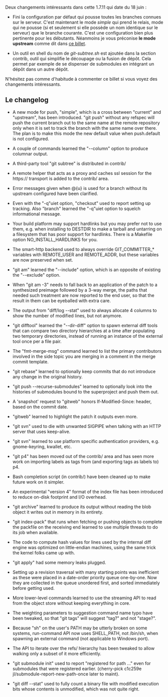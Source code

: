 <!-- 
.. link: 
.. description: 
.. tags: git, release
.. date: 2012/07/01 02:52:00
.. title: Git 1.7.11 publiée
.. slug: git-1.7.11-publiee
-->

Deux changements intéressants dans cette 1.7.11 qui date du 18 juin :

* Fini la configuration par défaut qui pousse toutes les branches connues
  sur le serveur. C'est maintenant le mode *simple* qui prend le relais,
  mode qui ne pousse (si et seulement si elle possède un nom identique sur le
  serveur) que le branche courante. C'est une configuration bien plus
  pertinente pour les débutants. Néanmoins je vous préconise **le mode
  upstream** comme dit dans
  [ce billet](http://gitfr.net/blog/2011/12/11/comportement-par-defaut-du-git-push/).

* Un outil en shell du nom de *git-subtree.sh* est ajoutée dans la section
  contrib, outil qui simplifie le découpage ou la fusion de dépôt. Cela
  permet par exemple de se dispenser de submodules en intégrant un dépôt
  dans un autre dépôt.

N'hésitez pas comme d'habitude à commenter ce billet si vous voyez des 
changements intéressants.

Le changelog
------------

 * A new mode for push, "simple", which is a cross between "current"
  and "upstream", has been introduced. "git push" without any refspec
  will push the current branch out to the same name at the remote
  repository only when it is set to track the branch with the same
  name over there.  The plan is to make this mode the new default
  value when push.default is not configured.

 * A couple of commands learned the "--column" option to produce
  columnar output.

 * A third-party tool "git subtree" is distributed in contrib/

 * A remote helper that acts as a proxy and caches ssl session for the
  https:// transport is added to the contrib/ area.

 * Error messages given when @{u} is used for a branch without its
  upstream configured have been clarified.

 * Even with the "-q"uiet option, "checkout" used to report setting up
  tracking.  Also "branch" learned the "-q"uiet option to squelch
  informational message.

 * Your build platform may support hardlinks but you may prefer not to
  use them, e.g. when installing to DESTDIR to make a tarball and
  untarring on a filesystem that has poor support for hardlinks.
  There is a Makefile option NO_INSTALL_HARDLINKS for you.

 * The smart-http backend used to always override GIT\_COMMITTER\_\*
  variables with REMOTE_USER and REMOTE_ADDR, but these variables are
  now preserved when set.

 * "git am" learned the "--include" option, which is an opposite of
  existing the "--exclude" option.

 * When "git am -3" needs to fall back to an application of the patch
  to a synthesized preimage followed by a 3-way merge, the paths that
  needed such treatment are now reported to the end user, so that the
  result in them can be eyeballed with extra care.

 * The output from "diff/log --stat" used to always allocate 4 columns
  to show the number of modified lines, but not anymore.

 * "git difftool" learned the "--dir-diff" option to spawn external
  diff tools that can compare two directory hierarchies at a time
  after populating two temporary directories, instead of running an
  instance of the external tool once per a file pair.

 * The "fmt-merge-msg" command learned to list the primary contributors
  involved in the side topic you are merging in a comment in the merge
  commit template.

 * "git rebase" learned to optionally keep commits that do not
  introduce any change in the original history.

 * "git push --recurse-submodules" learned to optionally look into the
  histories of submodules bound to the superproject and push them
  out.

 * A 'snapshot' request to "gitweb" honors If-Modified-Since: header,
  based on the commit date.

 * "gitweb" learned to highlight the patch it outputs even more.

 * "git svn" used to die with unwanted SIGPIPE when talking with an HTTP
  server that uses keep-alive.

 * "git svn" learned to use platform specific authentication
  providers, e.g. gnome-keyring, kwallet, etc.

 * "git p4" has been moved out of the contrib/ area and has seen more
  work on importing labels as tags from (and exporting tags as labels
  to) p4.

 * Bash completion script (in contrib/) have been cleaned up to make
  future work on it simpler.

 * An experimental "version 4" format of the index file has been
  introduced to reduce on-disk footprint and I/O overhead.

 * "git archive" learned to produce its output without reading the
  blob object it writes out in memory in its entirety.

 * "git index-pack" that runs when fetching or pushing objects to
  complete the packfile on the receiving end learned to use multiple
  threads to do its job when available.

 * The code to compute hash values for lines used by the internal diff
  engine was optimized on little-endian machines, using the same
  trick the kernel folks came up with.

 * "git apply" had some memory leaks plugged.

 * Setting up a revision traversal with many starting points was
  inefficient as these were placed in a date-order priority queue
  one-by-one.  Now they are collected in the queue unordered first,
  and sorted immediately before getting used.

 * More lower-level commands learned to use the streaming API to read
  from the object store without keeping everything in core.

 * The weighting parameters to suggestion command name typo have been
  tweaked, so that "git tags" will suggest "tag?" and not "stage?".

 * Because "sh" on the user's PATH may be utterly broken on some
  systems, run-command API now uses SHELL_PATH, not /bin/sh, when
  spawning an external command (not applicable to Windows port).

 * The API to iterate over the refs/ hierarchy has been tweaked to
  allow walking only a subset of it more efficiently.

 * "git submodule init" used to report "registered for path ..."
  even for submodules that were registered earlier.
  (cherry-pick c1c259e jl/submodule-report-new-path-once later to maint).

 * "git diff --stat" used to fully count a binary file with modified
  execution bits whose contents is unmodified, which was not quite
  right.
